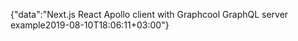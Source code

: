 {"data":"Next.js React Apollo client with Graphcool GraphQL server example2019-08-10T18:06:11+03:00"}
